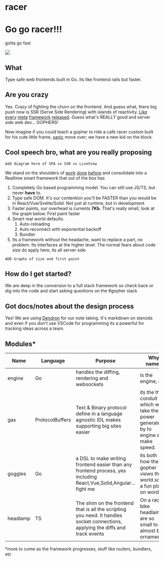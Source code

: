 # racer
# Go go racer!!!
gotta go fast

![](docs/dendron/notes/assets/2023-01-27-21-54-23.png)

## What
Type safe web frontends built in Go.  Its like frontend rails but faster.

## Are you crazy
Yes.  Crazy of fighting the churn on the frontend.  And guess what, there big push now is SSR (Serve Side Rendering) with islands of reactivity. [Like](https://qwik.builder.io/docs/overview/) [every](https://astro.build/) [meta](https://nuxt.com/) [framework](https://nextjs.org/) [released](https://kit.svelte.dev/).  Guess what's REALLY good and server side web dev... GOPHERS!

Now imagine if you could teach a gopher to ride a cafe racer custom built for his cute little frame, [sanic](https://knowyourmeme.com/memes/sanic-hegehog) move over; we have a new kid on the block.

## Cool speech bro, what are you really proposing

```
Add diagram here of SPA vs SSR vs LiveView
```
We stand on the shoulders of [work](https://hexdocs.pm/phoenix_live_view/Phoenix.LiveView.html) [done](https://github.com/jfyne/live) [before](https://github.com/SamHennessy/hlive) and consolidate into a Realtime smart framework that out of the box has

1. Completely Go based programming model.  You can still use JS/TS, but never **have** to.
1. Type safe DOM.  It's our contention you'll be FASTER than you would be in React/Vue/Svelte/Solid.  Not just at runtime, but in development
1. Faster paints, our overhead is currents **7Kb**.  That's really small, look at the graph below.  First paint faster
1. Smart real world defaults.
   1. Auto-reloading
   1. Auto reconnect with exponential backoff
   1. Bundler
1. Its a framework without the headache, want to replace a part, no problem.  Its interfaces at the higher level.  The normal fears about code size do apply here, its all server side


```
ADD Graphs of size and first paint
```

## How do I get started?

We are deep in the conversion to a full stack framework so check back or dig into the code and start asking questions on the #gopher slack

## Got docs/notes about the design process
Yes!  We are using [Dendron](https://wiki.dendron.so/) for our note taking.  It's markdown on steroids and even if you don't use VSCode for programming its a powerful for tracking ideas across a team.

## Modules*

| Name     | Language        | Purpose                                                                                                                          | Why name?                                                                          |
| -------- | --------------- | -------------------------------------------------------------------------------------------------------------------------------- | ---------------------------------------------------------------------------------- |
| engine   | Go              | handles the diffing, rendering and websockets                                                                                    | Is the engine, duh                                                                 |
| gas      | ProtocolBuffers | Text & Binary protocol define in a language agnostic IDL makes supporting big sites easier                                       | its the the conduit which we take the power generated by to engine and make speed. |
| goggles  | Go              | a DSL to make writing frontend easier than any frontend process, yes including React,Vue,Solid,Angular... fight me               | its both how the gopher *views* the world so its a fun play on words.              |
| headlamp | TS              | The shim on the frontend that is all the scripting you need.  It handles socket connections, applying the diffs and track events | On a race bike headlamps are so small to almost be ornamental.                     |

*more to come as the framework progresses, stuff like routers, bundlers, etc
